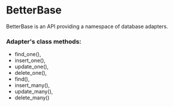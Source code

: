 # BetterBase

BetterBase is an API providing a namespace of database adapters.

### Adapter's class methods:
- find_one(),
- insert_one(),
- update_one(),
- delete_one(),
- find(),
- insert_many(),
- update_many(),
- delete_many()